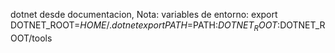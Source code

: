 dotnet
desde documentacion, Nota: variables de entorno:
export DOTNET_ROOT=$HOME/.dotnet
export PATH=$PATH:$DOTNET_ROOT:$DOTNET_ROOT/tools